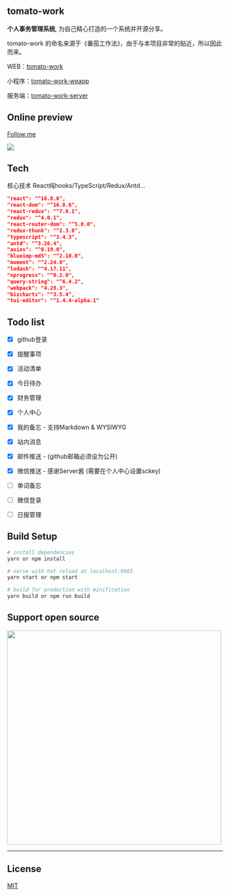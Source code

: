 ## tomato-work
**个人事务管理系统**, 为自己精心打造的一个系统并开源分享。

tomato-work 的命名来源于《番茄工作法》，由于与本项目非常的贴近，所以因此而来。


WEB：[tomato-work](https://github.com/xjh22222228/tomato-work)

小程序：[tomato-work-weapp](https://github.com/xjh22222228/tomato-work-weapp)

服务端：[tomato-work-server](https://github.com/xjh22222228/tomato-work-server)


## Online preview
[Follow me](https://tomato-work.xiejiahe.com)

![](https://github.com/xjh22222228/statics/blob/master/images/gif/1.gif)


## Tech
核心技术 React纯hooks/TypeScript/Redux/Antd...
``` json
"react": "^16.8.6",
"react-dom": "^16.8.6",
"react-redux": "^7.0.1",
"redux": "^4.0.1",
"react-router-dom": "^5.0.0",
"redux-thunk": "^2.3.0",
"typescript": "^3.4.3",
"antd": "^3.26.4",
"axios": "^0.19.0",
"blueimp-md5": "^2.10.0",
"moment": "^2.24.0",
"lodash": "^4.17.11",
"nprogress": "^0.2.0",
"query-string": "^6.4.2",
"webpack": "4.28.3",
"bizcharts": "^3.5.4",
"tui-editor": "^1.4.4-alpha.1"
```

## Todo list
- [x] github登录
- [x] 提醒事项
- [x] 活动清单
- [x] 今日待办
- [x] 财务管理
- [x] 个人中心
- [x] 我的备忘 - 支持Markdown & WYSIWYG
- [x] 站内消息
- [x] 邮件推送 - (github邮箱必须设为公开)
- [x] 微信推送 - 感谢Server酱 (需要在个人中心设置sckey)
- [ ] 单词备忘
- [ ] 微信登录
- [ ] 日报管理


## Build Setup
``` bash
# install dependencies
yarn or npm install

# serve with hot reload at localhost:9663
yarn start or npm start

# build for production with minification
yarn build or npm run build
```





## Support open source

<img src="https://raw.githubusercontent.com/xjh22222228/statics/master/images/2018/32.png" width="500">


---

## License
[MIT](https://opensource.org/licenses/MIT)




